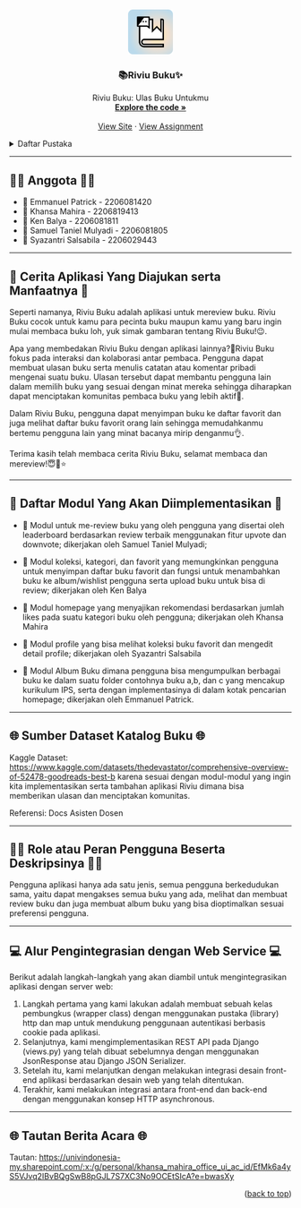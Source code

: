 <a name="readme-top"></a>

<br />
<div align="center">
  <a href="http://samuel-taniel-tutorial.pbp.cs.ui.ac.id">
    <img src="https://github.com/Riviu-Buku/riviu-buku/blob/main/logo.png" alt="Logo Riviu Buku" width="80" height="80">
  </a>

  <h3 align="center">📚Riviu Buku✨</h3>

  <p align="center">
    Riviu Buku: Ulas Buku Untukmu
    <br />
    <a href="https://github.com/Riviu-Buku/riviu-buku"><strong>Explore the code »</strong> </a>
    <br />
    <br />
    <a href="http://samuel-taniel-tutorial.pbp.cs.ui.ac.id">View Site</a>
    ·
    <a href="https://pbp-fasilkom-ui.github.io/ganjil-2024/assignments/group/midterm"> View Assignment </a>
  </p>
</div>

<details>
  <summary>Daftar Pustaka</summary>
  <ol>
    <li>
      <a href="#anggota">🙋‍♀️ Anggota 🙋‍♂️</a>
    </li>
    <li>
      <a href="#cerita">📜 Cerita Aplikasi Yang Diajukan serta Manfaatnya 📜</a>
    </li>
    <li>
      <a href="#daftar-modul">📃 Daftar Modul Yang Akan Diimplementasikan 📃</a>
    </li>
    <li>
      <a href="#dataset">🌐 Sumber Dataset Katalog Buku 🌐</a>
    </li>
    <li>
      <a href="#role">🧑‍🦳 Role atau Peran Pengguna Beserta Deskripsinya 🧑‍🦳</a>
    </li>
  </ol>
</details>

<hr>

<a name="anggota"></a>
## 🙋‍♀️ Anggota 🙋‍♂️
- 🐥 Emmanuel Patrick - 2206081420
- 🐥 Khansa Mahira - 2206819413
- 🐥 Ken Balya - 2206081811
- 🐥 Samuel Taniel Mulyadi - 2206081805
- 🐥 Syazantri Salsabila - 2206029443

<hr>
<a name="cerita"></a>

## 📜 Cerita Aplikasi Yang Diajukan serta Manfaatnya 📜
Seperti namanya, Riviu Buku adalah aplikasi untuk mereview buku. Riviu Buku cocok untuk kamu para pecinta buku maupun kamu yang baru ingin mulai membaca buku loh, yuk simak gambaran tentang Riviu Buku!😉. 

Apa yang membedakan Riviu Buku dengan aplikasi lainnya?🤔Riviu Buku fokus pada interaksi dan kolaborasi antar pembaca. Pengguna dapat membuat ulasan buku serta menulis catatan atau komentar pribadi mengenai suatu buku. Ulasan tersebut dapat membantu pengguna lain dalam memilih buku yang sesuai dengan minat mereka sehingga diharapkan dapat menciptakan komunitas pembaca buku yang lebih aktif🤩. 

Dalam Riviu Buku, pengguna dapat menyimpan buku ke daftar favorit dan juga melihat daftar buku favorit orang lain sehingga memudahkanmu bertemu pengguna lain yang minat bacanya mirip denganmu👌.

Terima kasih telah membaca cerita Riviu Buku, selamat membaca dan mereview!😇📖⭐️

<hr>
<a name="daftar-modul"></a>

## 📃 Daftar Modul Yang Akan Diimplementasikan 📃

- 📕 Modul untuk me-review buku yang oleh pengguna yang disertai oleh leaderboard berdasarkan review terbaik menggunakan fitur upvote dan downvote; dikerjakan oleh Samuel Taniel Mulyadi;</p> 
- 📕 Modul koleksi, kategori, dan favorit yang memungkinkan pengguna untuk menyimpan daftar buku favorit dan fungsi untuk menambahkan buku ke album/wishlist pengguna serta upload buku untuk bisa di review; dikerjakan oleh Ken Balya</p>
- 📕 Modul homepage yang menyajikan rekomendasi berdasarkan jumlah likes pada suatu kategori buku oleh pengguna; dikerjakan oleh Khansa Mahira</p>
- 📕 Modul profile yang bisa melihat koleksi buku favorit dan mengedit detail profile; dikerjakan oleh Syazantri Salsabila</p>
- 📕 Modul Album Buku dimana pengguna bisa mengumpulkan berbagai buku ke dalam suatu folder contohnya buku a,b, dan c yang mencakup kurikulum IPS, serta dengan implementasinya di dalam kotak pencarian homepage; dikerjakan oleh Emmanuel Patrick.</p>

<p></p>

<hr>
<a name="dataset"></a>

## 🌐 Sumber Dataset Katalog Buku 🌐
Kaggle Dataset: https://www.kaggle.com/datasets/thedevastator/comprehensive-overview-of-52478-goodreads-best-b karena sesuai dengan modul-modul yang ingin kita implementasikan serta tambahan aplikasi Riviu dimana bisa memberikan ulasan dan menciptakan komunitas.

Referensi: Docs Asisten Dosen

<hr>
<a name="role"></a>

## 🧑‍🦳 Role atau Peran Pengguna Beserta Deskripsinya 🧑‍🦳
Pengguna aplikasi hanya ada satu jenis, semua pengguna berkedudukan sama, yaitu dapat mengakses semua buku yang ada, melihat dan membuat review buku dan juga membuat album buku yang bisa dioptimalkan sesuai preferensi pengguna.

<hr>
<a name="Integrasi Web Service"></a>

## 💻 Alur Pengintegrasian dengan Web Service 💻
Berikut adalah langkah-langkah yang akan diambil untuk mengintegrasikan aplikasi dengan server web:

1. Langkah pertama yang kami lakukan adalah membuat sebuah kelas pembungkus (wrapper class) dengan menggunakan pustaka (library) http dan map untuk mendukung penggunaan autentikasi berbasis cookie pada aplikasi.
2. Selanjutnya, kami mengimplementasikan REST API pada Django (views.py) yang telah dibuat sebelumnya dengan menggunakan JsonResponse atau Django JSON Serializer.
3. Setelah itu, kami melanjutkan dengan melakukan integrasi desain front-end aplikasi berdasarkan desain web yang telah ditentukan.
4. Terakhir, kami melakukan integrasi antara front-end dan back-end dengan menggunakan konsep HTTP asynchronous.

<hr>
<a name="berita-acara"></a>

## 🌐 Tautan Berita Acara 🌐
Tautan: https://univindonesia-my.sharepoint.com/:x:/g/personal/khansa_mahira_office_ui_ac_id/EfMk6a4yS5VJvq2IBvBQgSwB8pGJL7S7XC3No9OCEtSIcA?e=bwasXy

<p align="right">(<a href="#readme-top">back to top</a>)</p>


